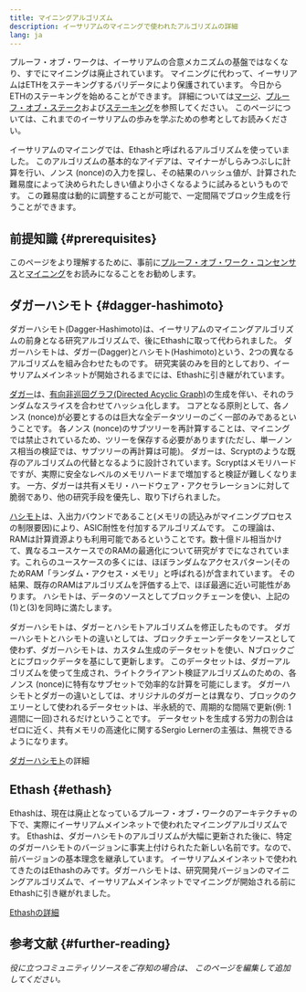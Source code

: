 ```yaml
---
title: マイニングアルゴリズム
description: イーサリアムのマイニングで使われたアルゴリズムの詳細
lang: ja
---
```


<Alert variant="update">
<Emoji text=":wave:" className="text-4xl"/>
<AlertContent>
<AlertDescription>
プルーフ・オブ・ワークは、イーサリアムの合意メカニズムの基盤ではなくなり、すでにマイニングは廃止されています。 マイニングに代わって、イーサリアムはETHをステーキングするバリデータにより保護されています。 今日からETHのステーキングを始めることができます。 詳細については<a href='/roadmap/merge/'>マージ</a>、<a href='/developers/docs/consensus-mechanisms/pos/'>プルーフ・オブ・ステーク</a>および<a href='/staking/'>ステーキング</a>を参照してください。 このページについては、これまでのイーサリアムの歩みを学ぶための参考としてお読みください。
</AlertDescription>
</AlertContent>
</Alert>

イーサリアムのマイニングでは、Ethashと呼ばれるアルゴリズムを使っていました。 このアルゴリズムの基本的なアイデアは、マイナーがしらみつぶしに計算を行い、ノンス (nonce)の入力を探し、その結果のハッシュ値が、計算された難易度によって決められたしきい値より小さくなるように試みるというものです。 この難易度は動的に調整することが可能で、一定間隔でブロック生成を行うことができます。

## 前提知識 {#prerequisites}

このページをより理解するために、事前に[プルーフ・オブ・ワーク・コンセンサス](/developers/docs/consensus-mechanisms/pow)と[マイニング](/developers/docs/consensus-mechanisms/pow/mining)をお読みになることをお勧めします。

## ダガーハシモト {#dagger-hashimoto}

ダガーハシモト(Dagger-Hashimoto)は、イーサリアムのマイニングアルゴリズムの前身となる研究アルゴリズムで、後にEthashに取って代わられました。 ダガーハシモトは、ダガー(Dagger)とハシモト(Hashimoto)という、2つの異なるアルゴリズムを組み合わせたものです。 研究実装のみを目的としており、イーサリアムメインネットが開始されるまでには、Ethashに引き継がれています。

[ダガー](http://www.hashcash.org/papers/dagger.html)は、[有向非巡回グラフ(Directed Acyclic Graph)](https://en.wikipedia.org/wiki/Directed_acyclic_graph)の生成を伴い、それのランダムなスライスを合わせてハッシュ化します。 コアとなる原則として、各ノンス (nonce)が必要とするのは巨大な全データツリーのごく一部のみであるということです。 各ノンス (nonce)のサブツリーを再計算することは、マイニングでは禁止されているため、ツリーを保存する必要があります(ただし、単一ノンス相当の検証では、サブツリーの再計算は可能)。 ダガーは、Scryptのような既存のアルゴリズムの代替となるように設計されています。Scryptはメモリハードですが、実際に安全なレベルのメモリハードまで増加すると検証が難しくなります。 一方、ダガーは共有メモリ・ハードウェア・アクセラレーションに対して脆弱であり、他の研究手段を優先し、取り下げられました。

[ハシモト](http://diyhpl.us/%7Ebryan/papers2/bitcoin/meh/hashimoto.pdf)は、入出力バウンドであること(メモリの読込みがマイニングプロセスの制限要因)により、ASIC耐性を付加するアルゴリズムです。 この理論は、RAMは計算資源よりも利用可能であるということです。数十億ドル相当かけて、異なるユースケースでのRAMの最適化について研究がすでになされています。これらのユースケースの多くには、ほぼランダムなアクセスパターン(そのためRAM「ランダム・アクセス・メモリ」と呼ばれる)が含まれています。 その結果、既存のRAMはアルゴリズムを評価する上で、ほぼ最適に近い可能性があります。 ハシモトは、データのソースとしてブロックチェーンを使い、上記の(1)と(3)を同時に満たします。

ダガーハシモトは、ダガーとハシモトアルゴリズムを修正したものです。 ダガーハシモトとハシモトの違いとしては、ブロックチェーンデータをソースとして使わず、ダガーハシモトは、カスタム生成のデータセットを使い、Nブロックごとにブロックデータを基にして更新します。 このデータセットは、ダガーアルゴリズムを使って生成され、ライトクライアント検証アルゴリズムのための、各ノンス (nonce)に特有なサブセットで効率的な計算を可能にします。 ダガーハシモトとダガーの違いとしては、オリジナルのダガーとは異なり、ブロックのクエリーとして使われるデータセットは、半永続的で、周期的な間隔で更新(例: 1週間に一回)されるだけということです。 データセットを生成する労力の割合はゼロに近く、共有メモリの高速化に関するSergio Lernerの主張は、無視できるようになります。

[ダガーハシモト](/developers/docs/consensus-mechanisms/pow/mining/mining-algorithms/dagger-hashimoto)の詳細

## Ethash {#ethash}

Ethashは、現在は廃止となっているプルーフ・オブ・ワークのアーキテクチャの下で、実際にイーサリアムメインネットで使われたマイニングアルゴリズムです。 Ethashは、ダガーハシモトのアルゴリズムが大幅に更新された後に、特定のダガーハシモトのバージョンに事実上付けられたた新しい名前です。なので、前バージョンの基本理念を継承しています。 イーサリアムメインネットで使われてきたのはEthashのみです。ダガーハシモトは、研究開発バージョンのマイニングアルゴリズムで、イーサリアムメインネットでマイニングが開始される前にEthashに引き継がれました。

[Ethashの詳細](/developers/docs/consensus-mechanisms/pow/mining/mining-algorithms/ethash)

## 参考文献 {#further-reading}

_役に立つコミュニティリソースをご存知の場合は、 このページを編集して追加してください。_
